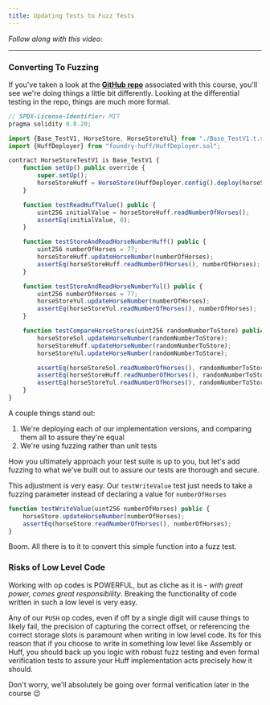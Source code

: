 ```yaml
---
title: Updating Tests to Fuzz Tests
---
```


_Follow along with this video:_

---

### Converting To Fuzzing

If you've taken a look at the **[GitHub repo](https://github.com/Cyfrin/1-horse-store-s23)** associated with this course, you'll see we're doing things a little bit differently. Looking at the differential testing in the repo, things are much more formal.

```js
// SPDX-License-Identifier: MIT
pragma solidity 0.8.20;

import {Base_TestV1, HorseStore, HorseStoreYul} from "./Base_TestV1.t.sol";
import {HuffDeployer} from "foundry-huff/HuffDeployer.sol";

contract HorseStoreTestV1 is Base_TestV1 {
    function setUp() public override {
        super.setUp();
        horseStoreHuff = HorseStore(HuffDeployer.config().deploy(horseStoreLocation));
    }

    function testReadHuffValue() public {
        uint256 initialValue = horseStoreHuff.readNumberOfHorses();
        assertEq(initialValue, 0);
    }

    function testStoreAndReadHorseNumberHuff() public {
        uint256 numberOfHorses = 77;
        horseStoreHuff.updateHorseNumber(numberOfHorses);
        assertEq(horseStoreHuff.readNumberOfHorses(), numberOfHorses);
    }

    function testStoreAndReadHorseNumberYul() public {
        uint256 numberOfHorses = 77;
        horseStoreYul.updateHorseNumber(numberOfHorses);
        assertEq(horseStoreYul.readNumberOfHorses(), numberOfHorses);
    }

    function testCompareHorseStores(uint256 randomNumberToStore) public {
        horseStoreSol.updateHorseNumber(randomNumberToStore);
        horseStoreHuff.updateHorseNumber(randomNumberToStore);
        horseStoreYul.updateHorseNumber(randomNumberToStore);

        assertEq(horseStoreSol.readNumberOfHorses(), randomNumberToStore);
        assertEq(horseStoreHuff.readNumberOfHorses(), randomNumberToStore);
        assertEq(horseStoreYul.readNumberOfHorses(), randomNumberToStore);
    }
}
```

A couple things stand out:
1. We're deploying each of our implementation versions, and comparing them all to assure they're equal
2. We're using fuzzing rather than unit tests

How you ultimately approach your test suite is up to you, but let's add fuzzing to what we've built out to assure our tests are thorough and secure.

This adjustment is very easy. Our `testWriteValue` test just needs to take a fuzzing parameter instead of declaring a value for `numberOfHorses`

```js
function testWriteValue(uint256 numberOfHorses) public {
    horseStore.updateHorseNumber(numberOfHorses);
    assertEq(horseStore.readNumberOfHorses(), numberOfHorses);
}
```

Boom. All there is to it to convert this simple function into a fuzz test.

### Risks of Low Level Code

Working with op codes is POWERFUL, but as cliche as it is - *with great power, comes great responsibility*. Breaking the functionality of code written in such a low level is very easy.

Any of our `PUSH` op codes, even if off by a single digit will cause things to likely fail, the precision of capturing the correct offset, or referencing the correct storage slots is paramount when writing in low level code.  Its for this reason that if you choose to write in something low level like Assembly or Huff, you should back up you logic with robust fuzz testing and even formal verification tests to assure your Huff implementation acts precisely how it should.

Don't worry, we'll absolutely be going over formal verification later in the course 😉
